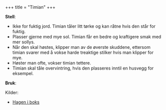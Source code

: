 +++
title = "Timian"
+++

**Stell**:
- Ikke for fuktig jord. Timian tåler litt tørke og kan råtne hvis den står for fuktig.
- Plasser gjerne med mye sol. Timian får en bedre og kraftigere smak med mer sollys.
- Når den skal høstes, klipper man av de øverste skuddene, ettersom timian svarer med å vokse harde treaktige stilker hvis man klipper for mye. 
- Høster man ofte, vokser timian tettere.
- Timian skal tåle overvintring, hvis den plasseres inntil en husvegg for eksempel.

**Bruk**:

Kilder:
- [Hagen i boks](http://www.hageniboks.no/timian-thymus-vulgaris/)
